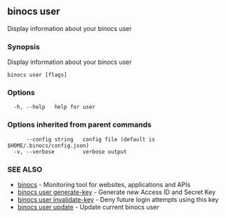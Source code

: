 ## binocs user

Display information about your binocs user

### Synopsis


Display information about your binocs user


```
binocs user [flags]
```

### Options

```
  -h, --help   help for user
```

### Options inherited from parent commands

```
      --config string   config file (default is $HOME/.binocs/config.json)
  -v, --verbose         verbose output
```

### SEE ALSO

* [binocs](binocs.md)	 - Monitoring tool for websites, applications and APIs
* [binocs user generate-key](binocs_user_generate-key.md)	 - Generate new Access ID and Secret Key
* [binocs user invalidate-key](binocs_user_invalidate-key.md)	 - Deny future login attempts using this key
* [binocs user update](binocs_user_update.md)	 - Update current binocs user


